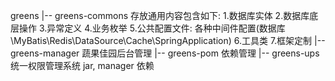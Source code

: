 greens
    |-- greens-commons
        存放通用内容包含如下:
        1.数据库实体
        2.数据库底层操作
        3.异常定义
        4.业务枚举
        5.公共配置文件: 各种中间件配置(数据库\MyBatis\Redis\DataSource\Cache\SpringApplication)
        6.工具类
        7.框架定制
    |-- greens-manager 蔬果佳园后台管理
    |-- greens-pom 依赖管理
    |-- greens-ups 统一权限管理系统 jar, manager 依赖

